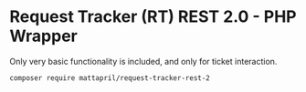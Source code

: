 # Request Tracker (RT) REST 2.0 - PHP Wrapper

Only very basic functionality is included, and only for ticket interaction.

```composer require mattapril/request-tracker-rest-2```
